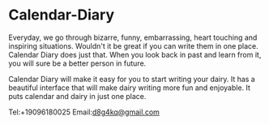 # Calendar-Diary

Everyday, we go through bizarre, funny, embarrassing, heart touching and inspiring situations. Wouldn't it be great if you can write them in one place. Calendar Diary does just that. When you look back in past and learn from it, you will sure be a better person in future.

Calendar Diary will make it easy for you to start writing your dairy. It has a beautiful interface that will make dairy writing more fun and enjoyable. It puts calendar and dairy in just one place.


Tel:+19096180025
Email:d8g4kq@gmail.com
